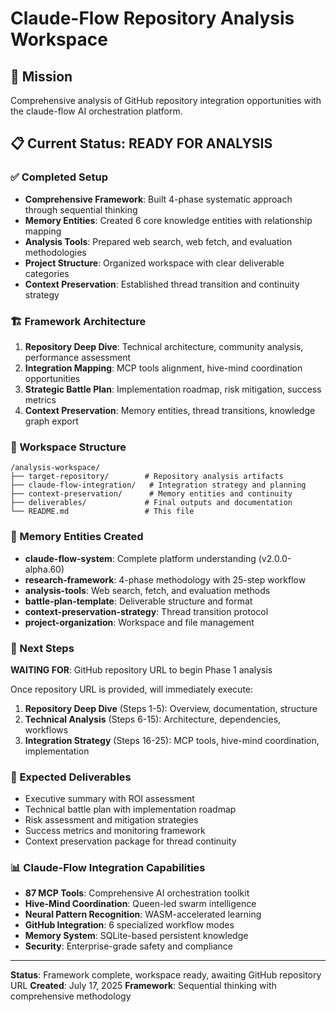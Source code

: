 # Claude-Flow Repository Analysis Workspace

## 🎯 Mission
Comprehensive analysis of GitHub repository integration opportunities with the claude-flow AI orchestration platform.

## 📋 Current Status: READY FOR ANALYSIS

### ✅ Completed Setup
- **Comprehensive Framework**: Built 4-phase systematic approach through sequential thinking
- **Memory Entities**: Created 6 core knowledge entities with relationship mapping
- **Analysis Tools**: Prepared web search, web fetch, and evaluation methodologies
- **Project Structure**: Organized workspace with clear deliverable categories
- **Context Preservation**: Established thread transition and continuity strategy

### 🏗️ Framework Architecture
1. **Repository Deep Dive**: Technical architecture, community analysis, performance assessment
2. **Integration Mapping**: MCP tools alignment, hive-mind coordination opportunities
3. **Strategic Battle Plan**: Implementation roadmap, risk mitigation, success metrics
4. **Context Preservation**: Memory entities, thread transitions, knowledge graph export

### 📁 Workspace Structure
```
/analysis-workspace/
├── target-repository/        # Repository analysis artifacts
├── claude-flow-integration/   # Integration strategy and planning
├── context-preservation/      # Memory entities and continuity
├── deliverables/             # Final outputs and documentation
└── README.md                 # This file
```

### 🧠 Memory Entities Created
- **claude-flow-system**: Complete platform understanding (v2.0.0-alpha.60)
- **research-framework**: 4-phase methodology with 25-step workflow
- **analysis-tools**: Web search, fetch, and evaluation methods
- **battle-plan-template**: Deliverable structure and format
- **context-preservation-strategy**: Thread transition protocol
- **project-organization**: Workspace and file management

### 🔄 Next Steps
**WAITING FOR**: GitHub repository URL to begin Phase 1 analysis

Once repository URL is provided, will immediately execute:
1. **Repository Deep Dive** (Steps 1-5): Overview, documentation, structure
2. **Technical Analysis** (Steps 6-15): Architecture, dependencies, workflows
3. **Integration Strategy** (Steps 16-25): MCP tools, hive-mind coordination, implementation

### 🎯 Expected Deliverables
- Executive summary with ROI assessment
- Technical battle plan with implementation roadmap
- Risk assessment and mitigation strategies
- Success metrics and monitoring framework
- Context preservation package for thread continuity

### 📊 Claude-Flow Integration Capabilities
- **87 MCP Tools**: Comprehensive AI orchestration toolkit
- **Hive-Mind Coordination**: Queen-led swarm intelligence
- **Neural Pattern Recognition**: WASM-accelerated learning
- **GitHub Integration**: 6 specialized workflow modes
- **Memory System**: SQLite-based persistent knowledge
- **Security**: Enterprise-grade safety and compliance

---

**Status**: Framework complete, workspace ready, awaiting GitHub repository URL
**Created**: July 17, 2025
**Framework**: Sequential thinking with comprehensive methodology
